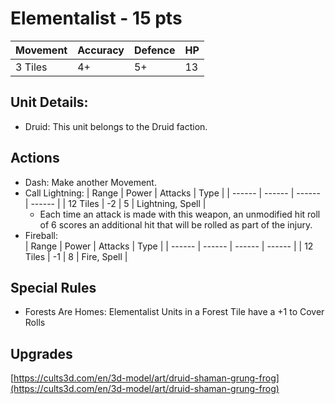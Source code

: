 
# Elementalist  - 15 pts

|Movement | Accuracy | Defence | HP |
| ------ | ------ | ------ | ------ |
| 3 Tiles | 4+ | 5+ | 13 |

## Unit Details:
- Druid: This unit belongs to the Druid faction.

## Actions
- Dash: Make another Movement.
- Call Lightning: 
    | Range | Power |  Attacks | Type |
    | ------ | ------ | ------ | ------ |
    | 12 Tiles | -2 | 5 | Lightning, Spell |
    - Each time an attack is made with this weapon, an unmodified hit roll of 6 scores an additional hit that will be rolled as part of the injury.
- Fireball:  
    | Range | Power | Attacks | Type |
    | ------ | ------ | ------ | ------ |
    | 12 Tiles | -1 | 8 | Fire, Spell |

## Special Rules
- Forests Are Homes: Elementalist Units in a Forest Tile have a +1 to Cover Rolls

## Upgrades

[https://cults3d.com/en/3d-model/art/druid-shaman-grung-frog](https://cults3d.com/en/3d-model/art/druid-shaman-grung-frog)
